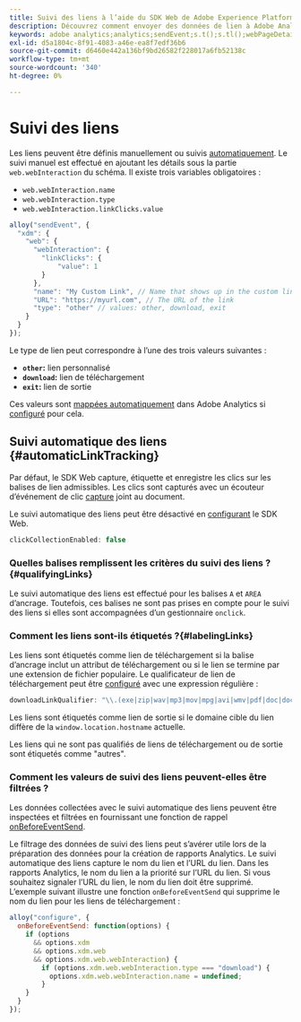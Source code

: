 ```yaml
---
title: Suivi des liens à l’aide du SDK Web de Adobe Experience Platform
description: Découvrez comment envoyer des données de lien à Adobe Analytics avec le SDK Web Experience Platform
keywords: adobe analytics;analytics;sendEvent;s.t();s.tl();webPageDetails;pageViews;webInteraction;interaction web;pages vues;suivi des liens;liens;suivre les liens;cliquer sur la collection;cliquer sur la collection;
exl-id: d5a1804c-8f91-4083-a46e-ea8f7edf36b6
source-git-commit: d6460e442a136bf9bd26582f228017a6fb52138c
workflow-type: tm+mt
source-wordcount: '340'
ht-degree: 0%

---
```


# Suivi des liens

Les liens peuvent être définis manuellement ou suivis [automatiquement](#automaticLinkTracking). Le suivi manuel est effectué en ajoutant les détails sous la partie `web.webInteraction` du schéma. Il existe trois variables obligatoires :

* `web.webInteraction.name`
* `web.webInteraction.type`
* `web.webInteraction.linkClicks.value`

```javascript
alloy("sendEvent", {
  "xdm": {
    "web": {
      "webInteraction": {
        "linkClicks": {
            "value": 1
        }
      },
      "name": "My Custom Link", // Name that shows up in the custom links report
      "URL": "https://myurl.com", // The URL of the link
      "type": "other" // values: other, download, exit
    }
  }
});
```

Le type de lien peut correspondre à l’une des trois valeurs suivantes :

* **`other`:** lien personnalisé
* **`download`:** lien de téléchargement
* **`exit`:** lien de sortie

Ces valeurs sont [mappées automatiquement](adobe-analytics/automatically-mapped-vars.md) dans Adobe Analytics si [configuré](adobe-analytics/analytics-overview.md) pour cela.

## Suivi automatique des liens {#automaticLinkTracking}

Par défaut, le SDK Web capture, étiquette et enregistre les clics sur les balises de lien admissibles. Les clics sont capturés avec un écouteur d’événement de clic [capture](https://www.w3.org/TR/uievents/#capture-phase) joint au document.

Le suivi automatique des liens peut être désactivé en [configurant](../fundamentals/configuring-the-sdk.md#clickCollectionEnabled) le SDK Web.

```javascript
clickCollectionEnabled: false
```

### Quelles balises remplissent les critères du suivi des liens ?{#qualifyingLinks}

Le suivi automatique des liens est effectué pour les balises `A` et `AREA` d’ancrage. Toutefois, ces balises ne sont pas prises en compte pour le suivi des liens si elles sont accompagnées d’un gestionnaire `onclick`.

### Comment les liens sont-ils étiquetés ?{#labelingLinks}

Les liens sont étiquetés comme lien de téléchargement si la balise d’ancrage inclut un attribut de téléchargement ou si le lien se termine par une extension de fichier populaire. Le qualificateur de lien de téléchargement peut être [configuré](../fundamentals/configuring-the-sdk.md) avec une expression régulière :

```javascript
downloadLinkQualifier: "\\.(exe|zip|wav|mp3|mov|mpg|avi|wmv|pdf|doc|docx|xls|xlsx|ppt|pptx)$"
```

Les liens sont étiquetés comme lien de sortie si le domaine cible du lien diffère de la `window.location.hostname` actuelle.

Les liens qui ne sont pas qualifiés de liens de téléchargement ou de sortie sont étiquetés comme &quot;autres&quot;.

### Comment les valeurs de suivi des liens peuvent-elles être filtrées ?

Les données collectées avec le suivi automatique des liens peuvent être inspectées et filtrées en fournissant une fonction de rappel [onBeforeEventSend](../fundamentals/tracking-events.md#modifying-events-globally).

Le filtrage des données de suivi des liens peut s’avérer utile lors de la préparation des données pour la création de rapports Analytics. Le suivi automatique des liens capture le nom du lien et l’URL du lien. Dans les rapports Analytics, le nom du lien a la priorité sur l’URL du lien. Si vous souhaitez signaler l’URL du lien, le nom du lien doit être supprimé. L’exemple suivant illustre une fonction `onBeforeEventSend` qui supprime le nom du lien pour les liens de téléchargement :

```javascript
alloy("configure", {
  onBeforeEventSend: function(options) {
    if (options
      && options.xdm
      && options.xdm.web
      && options.xdm.web.webInteraction) {
        if (options.xdm.web.webInteraction.type === "download") {
          options.xdm.web.webInteraction.name = undefined;
        }
    }
  }
});
```

